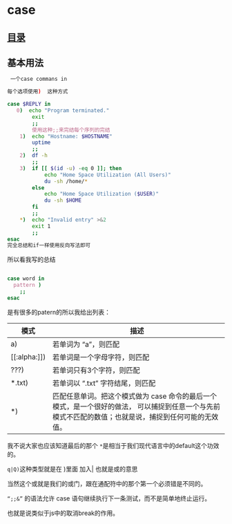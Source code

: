 # case
## [目录](./summary.md)
## 基本用法
```bash
 一个case commans in

每个选项使用)  这种方式

case $REPLY in
   0)  echo "Program terminated."
        exit
        ;;
        使用这种;;来完结每个序列的完结
    1)  echo "Hostname: $HOSTNAME"
        uptime
        ;;
    2)  df -h
        ;;
    3)  if [[ $(id -u) -eq 0 ]]; then
            echo "Home Space Utilization (All Users)"
            du -sh /home/*
        else
            echo "Home Space Utilization ($USER)"
            du -sh $HOME
        fi
        ;;
    *)  echo "Invalid entry" >&2
        exit 1
        ;;
esac
完全总结和if一样使用反向写法即可
```
所以看我写的总结
```bash

case word in
  pattern )
    ;;
esac

```
是有很多的patern的所以我给出列表：

|模式|	描述
|-|-|
|a)|	若单词为 “a”，则匹配
|[[:alpha:]])|	若单词是一个字母字符，则匹配
|???)|	若单词只有3个字符，则匹配
|*.txt)|	若单词以 “.txt” 字符结尾，则匹配
|*)|	匹配任意单词。把这个模式做为 case 命令的最后一个模式，是一个很好的做法， 可以捕捉到任意一个与先前模式不匹配的数值；也就是说，捕捉到任何可能的无效值。

我不说大家也应该知道最后的那个 `*`是相当于我们现代语言中的default这个功效的。

`q|Q)`这种类型就是在 )里面 加入| 也就是或的意思

当然这个或就是我们的或门，跟在通配符中的那个第一个必须错是不同的。

`“;;&”` 的语法允许 case 语句继续执行下一条测试，而不是简单地终止运行。

也就是说类似于js中的取消break的作用。
